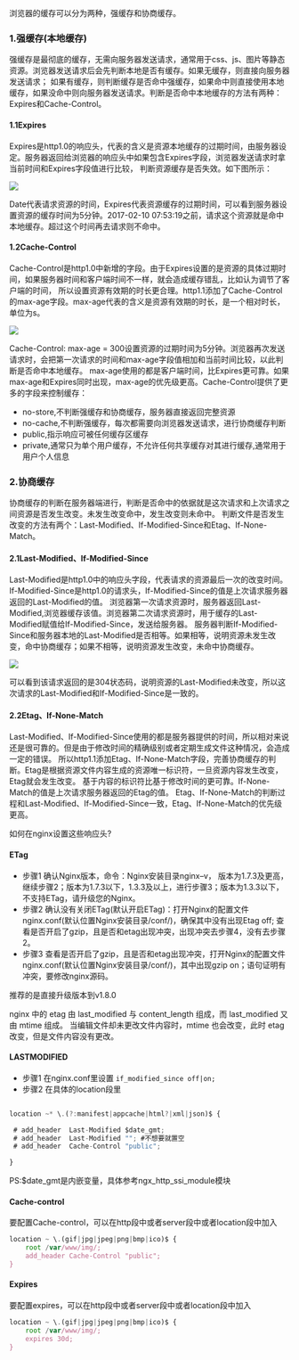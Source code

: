浏览器的缓存可以分为两种，强缓存和协商缓存。

### 1.强缓存(本地缓存)

强缓存是最彻底的缓存，无需向服务器发送请求，通常用于css、js、图片等静态资源。浏览器发送请求后会先判断本地是否有缓存。如果无缓存，则直接向服务器发送请求；
如果有缓存，则判断缓存是否命中强缓存，如果命中则直接使用本地缓存，如果没命中则向服务器发送请求。判断是否命中本地缓存的方法有两种：Expires和Cache-Control。

#### 1.1Expires
Expires是http1.0的响应头，代表的含义是资源本地缓存的过期时间，由服务器设定。服务器返回给浏览器的响应头中如果包含Expires字段，浏览器发送请求时拿当前时间和Expires字段值进行比较，
判断资源缓存是否失效。如下图所示：

![](https://user-gold-cdn.xitu.io/2018/7/5/16468bafe30637d2?imageslim)

Date代表请求资源的时间，Expires代表资源缓存的过期时间，可以看到服务器设置资源的缓存时间为5分钟。2017-02-10 07:53:19之前，请求这个资源就是命中本地缓存。超过这个时间再去请求则不命中。

#### 1.2Cache-Control
Cache-Control是http1.0中新增的字段。由于Expires设置的是资源的具体过期时间，如果服务器时间和客户端时间不一样，就会造成缓存错乱，比如认为调节了客户端的时间，
所以设置资源有效期的时长更合理。http1.1添加了Cache-Control的max-age字段。max-age代表的含义是资源有效期的时长，是一个相对时长，单位为s。

![](https://user-gold-cdn.xitu.io/2018/7/5/16468bb2920c1c26?imageslim)

Cache-Control: max-age = 300设置资源的过期时间为5分钟。浏览器再次发送请求时，会把第一次请求的时间和max-age字段值相加和当前时间比较，以此判断是否命中本地缓存。
max-age使用的都是客户端时间，比Expires更可靠。如果max-age和Expires同时出现，max-age的优先级更高。Cache-Control提供了更多的字段来控制缓存：

- no-store,不判断强缓存和协商缓存，服务器直接返回完整资源
- no-cache,不判断强缓存，每次都需要向浏览器发送请求，进行协商缓存判断
- public,指示响应可被任何缓存区缓存
- private,通常只为单个用户缓存，不允许任何共享缓存对其进行缓存,通常用于用户个人信息

### 2.协商缓存
协商缓存的判断在服务器端进行，判断是否命中的依据就是这次请求和上次请求之间资源是否发生改变。未发生改变命中，发生改变则未命中。
判断文件是否发生改变的方法有两个：Last-Modified、If-Modified-Since和Etag、If-None-Match。
#### 2.1Last-Modified、If-Modified-Since
Last-Modified是http1.0中的响应头字段，代表请求的资源最后一次的改变时间。If-Modified-Since是http1.0的请求头，If-Modified-Since的值是上次请求服务器返回的Last-Modified的值。
浏览器第一次请求资源时，服务器返回Last-Modified,浏览器缓存该值。浏览器第二次请求资源时，用于缓存的Last-Modified赋值给If-Modified-Since，发送给服务器。
服务器判断If-Modified-Since和服务器本地的Last-Modified是否相等。如果相等，说明资源未发生改变，命中协商缓存；如果不相等，说明资源发生改变，未命中协商缓存。

![](https://user-gold-cdn.xitu.io/2018/7/5/16468bb5a5292bc8?imageView2/0/w/1280/h/960/format/webp/ignore-error/1)

可以看到该请求返回的是304状态码，说明资源的Last-Modified未改变，所以这次请求的Last-Modified和If-Modified-Since是一致的。
#### 2.2Etag、If-None-Match
Last-Modified、If-Modified-Since使用的都是服务器提供的时间，所以相对来说还是很可靠的。但是由于修改时间的精确级别或者定期生成文件这种情况，会造成一定的错误。
所以http1.1添加Etag、If-None-Match字段，完善协商缓存的判断。Etag是根据资源文件内容生成的资源唯一标识符，一旦资源内容发生改变，Etag就会发生改变。
基于内容的标识符比基于修改时间的更可靠。If-None-Match的值是上次请求服务器返回的Etag的值。
Etag、If-None-Match的判断过程和Last-Modified、If-Modified-Since一致，Etag、If-None-Match的优先级更高。


如何在nginx设置这些响应头?
#### ETag
- 步骤1
确认Nginx版本，命令：Nginx安装目录nginx–v，
版本为1.7.3及更高，继续步骤2；版本为1.7.3以下，1.3.3及以上，进行步骤3；版本为1.3.3以下，不支持ETag，请升级您的Nginx。
- 步骤2
确认没有关闭ETag(默认开启ETag)：打开Nginx的配置文件nginx.conf(默认位置Nginx安装目录/conf/)，确保其中没有出现Etag off;
查看是否开启了gzip，且是否和etag出现冲突，出现冲突去步骤4，没有去步骤2。
- 步骤3
查看是否开启了gzip，且是否和etag出现冲突，打开Nginx的配置文件nginx.conf(默认位置Nginx安装目录/conf/)，其中出现gzip on；语句证明有冲突，要修改nginx源码。

推荐的是直接升级版本到v1.8.0

nginx 中的 etag 由 last_modified 与 content_length 组成，而 last_modified 又由 mtime 组成。
当编辑文件却未更改文件内容时，mtime 也会改变，此时 etag 改变，但是文件内容没有更改。



#### LASTMODIFIED
- 步骤1
 在nginx.conf里设置
 `if_modified_since off|on;`
- 步骤2
在具体的location段里

```javascript

location ~* \.(?:manifest|appcache|html?|xml|json)$ {

 # add_header  Last-Modified $date_gmt;
 # add_header  Last-Modified ""; #不想要就置空
 # add_header  Cache-Control "public";

}
```

PS:$date_gmt是内嵌变量，具体参考ngx_http_ssi_module模块

#### Cache-control
要配置Cache-control，可以在http段中或者server段中或者location段中加入

```javascript
location ~ \.(gif|jpg|jpeg|png|bmp|ico)$ {
    root /var/www/img/;
    add_header Cache-Control "public";
}
```

#### Expires
要配置expires，可以在http段中或者server段中或者location段中加入

```javascript
location ~ \.(gif|jpg|jpeg|png|bmp|ico)$ {
    root /var/www/img/;
    expires 30d;
}
```

